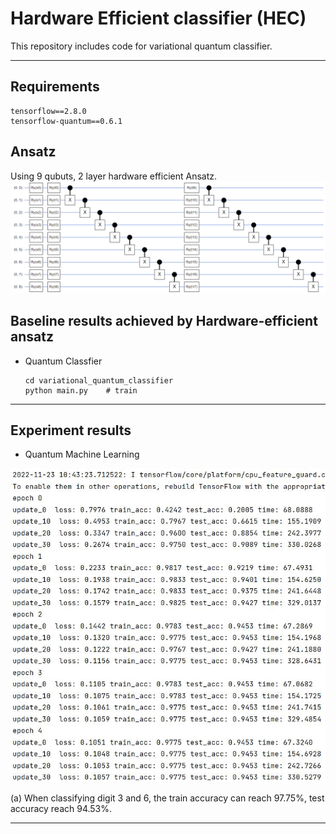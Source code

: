 # Hardware Efficient classifier (HEC)
This repository includes code for variational quantum classifier.

---

## Requirements
```
tensorflow==2.8.0
tensorflow-quantum==0.6.1
```

## Ansatz
Using 9 qubuts, 2 layer hardware efficient Ansatz.
![](results/ansatz.png)


## Baseline results achieved by Hardware-efficient ansatz
* Quantum Classfier
  ```shell
  cd variational_quantum_classifier
  python main.py    # train

  ```
---
## Experiment results
* Quantum Machine Learning

![](results/results_for_36classify.jpg)


(a) When classifying digit 3 and 6, the train accuracy can reach 97.75%, test accuracy reach 94.53%.

---

